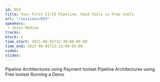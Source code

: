 ```yaml
---
id: DO3
title: Your First CI/CD Pipeline. Paid tools vs Free tools
url: "/sessions/DO3"
speakers:
 - Jesús Medina
tracks:
block: c
time_start: 2021-06-01T12:30:00-05:00
time_end: 2021-06-01T13:15:00-05:00
video:
slides:
---
```


Pipeline Architectures using Payment toolset
Pipeline Architectures using Free toolset
Running a Demo
